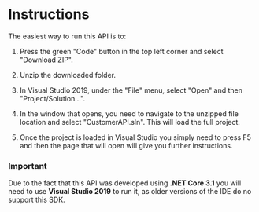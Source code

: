 # Instructions
The easiest way to run this API is to:

1. Press the green "Code" button in the top left corner and select "Download ZIP". 

2. Unzip the downloaded folder.

3. In Visual Studio 2019, under the "File" menu, select "Open" and then "Project/Solution...".

4. In the window that opens, you need to navigate to the unzipped file location and select "CustomerAPI.sln". This will load the full project.

5. Once the project is loaded in Visual Studio you simply need to press F5 and then the page that will open will give you further instructions.


### Important

Due to the fact that this API was developed using **.NET Core 3.1** you will need to use **Visual Studio 2019** to run it, as older versions of the IDE do no support this SDK.
